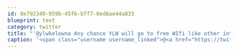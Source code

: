 ```yaml
---
id: 8e792340-059b-45f6-b7f7-0ed6ae44a833
blueprint: text
category: twitter
title: "'@ylwkelowna Any chance YLW will go to free WIfi like other intl airports?  SEA, YEG, YVR?  $10 for quick access is a bit much"
caption: '<span class="username username_linked">@<a href="https://twitter.com/ylwkelowna" title="Kelowna International Airport">ylwkelowna</a></span> Any chance YLW will go to free WIfi like other intl airports?  SEA, YEG, YVR?  $10 for quick access is a bit much'
---
```

